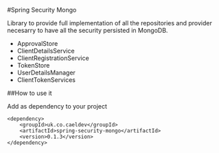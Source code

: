 #Spring Security Mongo

Library to provide full implementation of all the repositories
and provider necesarry to have all the security persisted in MongoDB.

* ApprovalStore
* ClientDetailsService
* ClientRegistrationService
* TokenStore
* UserDetailsManager
* ClientTokenServices

##How to use it

Add as dependency to your project

```
<dependency>
    <groupId>uk.co.caeldev</groupId>
    <artifactId>spring-security-mongo</artifactId>
    <version>0.1.3</version>
</dependency>
```
